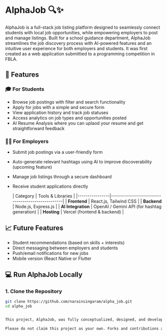 # AlphaJob 🔍✨

AlphaJob is a full-stack job listing platform designed to seamlessly connect students with local job opportunities, while empowering employers to post and manage listings. Built for a school guidance department, AlphaJob streamlines the job discovery process with AI-powered features and an intuitive user experience for both employers and students. It was first created as a web application submittied to a programming competition in FBLA.

## 🚀 Features

### 🎓 For Students
- Browse job postings with filter and search functionality
- Apply for jobs with a simple and secure form
- View application history and track job statuses
- Access analytics on job types and opportunities posted
- AI Resume Analysis where you can uplaod your resume and get straightforward feedback

### 🧑‍💼 For Employers
- Submit job postings via a user-friendly form
- Auto-generate relevant hashtags using AI to improve discoverability (upcoming feature)
- Manage job listings through a secure dashboard
- Receive student applications directly

  | Category       | Tools & Libraries                                |
|----------------|--------------------------------------------------|
| **Frontend**   | React.js, Tailwind CSS                           |
| **Backend**    | Node.js, Express.js                              |
| **AI Integration** | OpenAI / Gemini API (for hashtag generation) |
| **Hosting**    | Vercel (frontend & backend)                      |


## 📈 Future Features
- Student recommendations (based on skills + interests)
- Direct messaging between employers and students
- Push/email notifications for new jobs
- Mobile version (React Native or Flutter
  

## 💻 Run AlphaJob Locally

### 1. Clone the Repository

```bash
git clone https://github.com/narainsingaram/alpha_job.git
cd alpha_job


This project, AlphaJob, was fully conceptualized, designed, and developed by Narainkarthigeyan Singaram Balamurugan as part of my personal portfolio and FBLA competition. Every feature — from the database schema to the AI integrations — was built with the intention of solving a real problem for students and schools.

Please do not claim this project as your own. Forks and contributions are welcome, but proper credit must be given.
